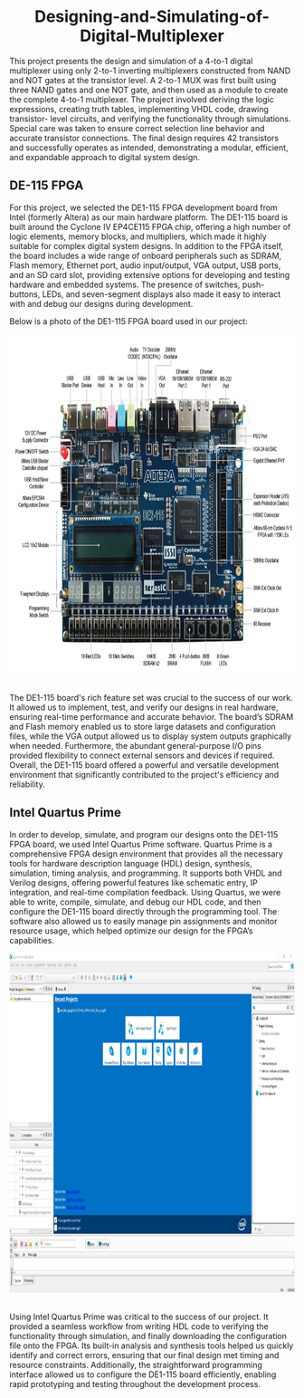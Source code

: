 <div align="center">
  
# Designing-and-Simulating-of-Digital-Multiplexer
</div>

This project presents the design and simulation of a 4-to-1 digital multiplexer using only 2-to-1 inverting multiplexers constructed from NAND and NOT gates at the transistor level. A 2-to-1 MUX was first built using three NAND gates and one NOT gate, and then used as a module to create the complete 4-to-1 multiplexer. The project involved deriving the logic expressions, creating truth tables, implementing VHDL code, drawing transistor- level circuits, and verifying the functionality through simulations. Special care was taken to ensure correct selection line behavior and accurate transistor connections. The final design requires 42 transistors and successfully operates as intended, demonstrating a modular, efficient, and expandable approach to digital system design.

## DE-115 FPGA

For this project, we selected the DE1-115 FPGA development board from Intel (formerly Altera) as our main hardware platform. The DE1-115 board is built around the Cyclone IV EP4CE115 FPGA chip, offering a high number of logic elements, memory blocks, and multipliers, which made it highly suitable for complex digital system designs. In addition to the FPGA itself, the board includes a wide range of onboard peripherals such as SDRAM, Flash memory, Ethernet port, audio input/output, VGA output, USB ports, and an SD card slot, providing extensive options for developing and testing hardware and embedded systems. The presence of switches, push-buttons, LEDs, and seven-segment displays also made it easy to interact with and debug our designs during development.

Below is a photo of the DE1-115 FPGA board used in our project:

<div align="center">
  <img src="Photos/DE-115.png" alt="Digital Multiplexer Diagram" width="1050" height="600">
</div>
<br>

The DE1-115 board's rich feature set was crucial to the success of our work. It allowed us to implement, test, and verify our designs in real hardware, ensuring real-time performance and accurate behavior. The board’s SDRAM and Flash memory enabled us to store large datasets and configuration files, while the VGA output allowed us to display system outputs graphically when needed. Furthermore, the abundant general-purpose I/O pins provided flexibility to connect external sensors and devices if required. Overall, the DE1-115 board offered a powerful and versatile development environment that significantly contributed to the project's efficiency and reliability.

## Intel Quartus Prime

In order to develop, simulate, and program our designs onto the DE1-115 FPGA board, we used Intel Quartus Prime software. Quartus Prime is a comprehensive FPGA design environment that provides all the necessary tools for hardware description language (HDL) design, synthesis, simulation, timing analysis, and programming. It supports both VHDL and Verilog designs, offering powerful features like schematic entry, IP integration, and real-time compilation feedback. Using Quartus, we were able to write, compile, simulate, and debug our HDL code, and then configure the DE1-115 board directly through the programming tool. The software also allowed us to easily manage pin assignments and monitor resource usage, which helped optimize our design for the FPGA’s capabilities.

<div align="center">
  <img src="Photos/Quartus.png" alt="Digital Multiplexer Diagram" width="1050" height="600">
</div>
<br>

Using Intel Quartus Prime was critical to the success of our project. It provided a seamless workflow from writing HDL code to verifying the functionality through simulation, and finally downloading the configuration file onto the FPGA. Its built-in analysis and synthesis tools helped us quickly identify and correct errors, ensuring that our final design met timing and resource constraints. Additionally, the straightforward programming interface allowed us to configure the DE1-115 board efficiently, enabling rapid prototyping and testing throughout the development process.


